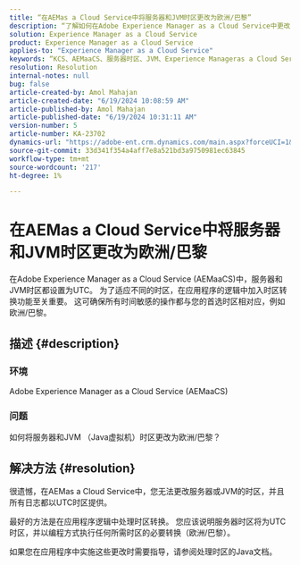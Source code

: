 ```yaml
---
title: “在AEMas a Cloud Service中将服务器和JVM时区更改为欧洲/巴黎”
description: “了解如何在Adobe Experience Manager as a Cloud Service中更改服务器和JVM时区。”
solution: Experience Manager as a Cloud Service
product: Experience Manager as a Cloud Service
applies-to: "Experience Manager as a Cloud Service"
keywords: “KCS、AEMaaCS、服务器时区、JVM、Experience Manageras a Cloud Service、Java虚拟机”
resolution: Resolution
internal-notes: null
bug: false
article-created-by: Amol Mahajan
article-created-date: "6/19/2024 10:08:59 AM"
article-published-by: Amol Mahajan
article-published-date: "6/19/2024 10:31:11 AM"
version-number: 5
article-number: KA-23702
dynamics-url: "https://adobe-ent.crm.dynamics.com/main.aspx?forceUCI=1&pagetype=entityrecord&etn=knowledgearticle&id=124a6ff1-232e-ef11-840a-00224803d726"
source-git-commit: 33d341f354a4aff7e8a521bd3a9750981ec63845
workflow-type: tm+mt
source-wordcount: '217'
ht-degree: 1%

---
```


# 在AEMas a Cloud Service中将服务器和JVM时区更改为欧洲/巴黎


在Adobe Experience Manager as a Cloud Service (AEMaaCS)中，服务器和JVM时区都设置为UTC。 为了适应不同的时区，在应用程序的逻辑中加入时区转换功能至关重要。 这可确保所有时间敏感的操作都与您的首选时区相对应，例如欧洲/巴黎。

## 描述 {#description}


### 环境

Adobe Experience Manager as a Cloud Service (AEMaaCS)

### 问题

如何将服务器和JVM （Java虚拟机）时区更改为欧洲/巴黎？


## 解决方法 {#resolution}


很遗憾，在AEMas a Cloud Service中，您无法更改服务器或JVM的时区，并且所有日志都以UTC时区提供。

最好的方法是在应用程序逻辑中处理时区转换。 您应该说明服务器时区将为UTC时区，并以编程方式执行任何所需时区的必要转换（欧洲/巴黎）。

如果您在应用程序中实施这些更改时需要指导，请参阅处理时区的Java文档。
